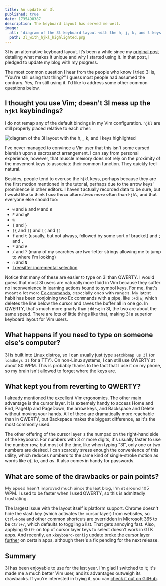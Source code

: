 ```yaml
---
title: An update on 3l
published: true
date: 1735498387
description: The keyboard layout has served me well.
image:
  alt: 'diagram of the 3l keyboard layout with the h, j, k, and l keys highlighted'
  path: 3l_with_hjkl_highlighted.png
---
```

3l is an alternative keyboard layout. It's been a while since my [original
post](/blog/learning-3l) detailing what makes it unique and why I started using
it. In that post, I pledged to update my blog with my progress.

The most common question I hear from the people who know I tried 3l is, "You're
still using that thing?" I guess most people had assumed the contrary. Yes, I'm
still using it. I'd like to address some other common questions below.

## I thought you use Vim; doesn't 3l mess up the `hjkl` keybindings?

I do not remap any of the default bindings in my Vim configuration. `hjkl` are
still properly placed relative to each other:

![diagram of the 3l layout with the h, j, k, and l keys highlighted](3l_with_hjkl_highlighted.png)

I've never managed to convince a Vim user that this isn't some cursed blemish
upon a sacrosanct arrangement. I can say from personal experience, however,
that muscle memory does not rely on the proximity of the movement keys to
associate their common function. They quickly feel natural.

Besides, people tend to overuse the `hjkl` keys, perhaps because they are the
first motion mentioned in the tutorial, perhaps due to the arrow keys'
prominence in other editors. I haven't actually recorded data to be sure, but I
would like to think I use these alternatives more often than `hjkl`, and that
everyone else should too:

* `w` and `b` and `W` and `B`
* `E` and `gE`
* `%`
* `{` and `}`
* `[{` and `]}` and `[(` and `])`
* `f` and `t` (usually, but not always, followed by some sort of bracket) and
`;` and `,`
* `*` and `#`
* `/` and `?` (many of my searches are two-letter strings allowing me to jump
to where I'm looking)
* `n` and `N`
* [Treesitter incremental selection](https://github.com/nvim-treesitter/nvim-treesitter?tab=readme-ov-file#incremental-selection)

Notice that many of these are easier to type on 3l than QWERTY. I would guess
that most 3l users are naturally more fluid in Vim because they suffer no
inconvenience in learning actions bound to symbol keys. For me, that's meant a
lot more [Ex commands](/blog/three-snazzy-vim-commands), especially ones with
ranges. My latest habit has been conjoining two Ex commands with a pipe, like
`:+d|w`, which deletes the line below the cursor and saves the buffer all in
one go. In QWERTY, that's much more gnarly than `jdd:w`; in 3l, the two are
about the same speed. There are lots of little things like that, making 3l a
superior keyboard layout for Vim users.

## What happens if you need to type on someone else's computer?

3l is built into Linux distros, so I can usually just type `setxkbmap us 3l`
(or `loadkeys 3l` for a TTY). On non-Linux systems, I can still use QWERTY at
about 80&nbsp;WPM. This is probably thanks to the fact that I use it on my
phone, so my brain isn't allowed to forget where the keys are.

## What kept you from reverting to QWERTY?

I already mentioned the excellent Vim ergonomics. The other main advantage is
the cursor layer. It is extremely handy to access Home and End, PageUp and
PageDown, the arrow keys, and Backspace and Delete without moving your hands.
All of these are dramatically more reachable than in QWERTY, but Backspace
makes the biggest difference, as it's the most commonly used.

The other offering of the cursor layer is the numpad on the right-hand side of
the keyboard. For numbers with 3 or more digits, it's usually faster to use the
number row, but most of the time, like when typing "3l", only one or two
numbers are desired. I can scarcely stress enough the convenience of this
utility, which reduces numbers to the same kind of single-stroke motion as
words like *of*, *to*, and *as*. It also comes in handy for passwords.

## What are some of the drawbacks or pain points?

My speed hasn't improved much since the last blog; I'm at around 105 WPM. I
used to be faster when I used QWERTY, so this is admittedly frustrating.

The largest issue with the layout itself is platform support. Chrome doesn't
hide the slash key (which activates the cursor layer) from websites, so
`Ctrl+Home` and other common shortcuts are overridden in Microsoft&nbsp;365 to
be `Ctrl+/`, which defaults to toggling a list. That gets annoying fast. Also,
applying `Shift` on top of cursor layer keys to select doesn't work in GTK
apps. And recently, an `xkeyboard-config` update [broke the cursor layer
further](https://gitlab.freedesktop.org/xkeyboard-config/xkeyboard-config/-/issues/500)
on certain apps, although there's a fix pending for the next release.

## Summary

3l has been enjoyable to use for the last year. I'm glad I switched to it; it's
made me a much better Vim user, and its advantages outweigh its drawbacks. If
you're interested in trying it, you can [check it out on
GitHub](https://github.com/jackrosenthal/threelayout).
